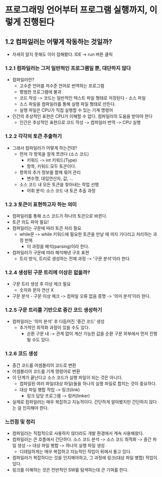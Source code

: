 # 프로그래밍 언어부터 프로그램 실행까지, 이렇게 진행된다

## 1.2 컴파일러는 어떻게 작동하는 것일까?
- 자세히 알지 못해도 이미 접해봤다. IDE -> run 버튼 클릭

### 1.2.1 컴파일러는 그저 일반적인 프로그램일 뿐, 대단하지 않다
- 컴파일러란?
  - 고수준 언어를 저수준 언어로 번역하는 프로그램
  - 평범한 프로그램에 불과
  - 코드 작성 -> 코드는 일반적인 텍스트 파일 형태로 저장된다 - 소스 파일
  - 소스 파일을 컴파일러를 통해 실행 파일 형태로 만든다.
  - 실행 파일은 CPU가 직접 실행할 수 있는 기계 명령어
- 인간의 추상적인 표현은 CPU가 이해할 수 없다. 컴파일러의 도움을 받아야 한다
  - 인간은 추상적인 표현으로 코드 작성 -> 컴파일러 번역 -> CPU 실행

### 1.2.2 각각의 토큰 추출하기
- 그래서 컴파일러가 어떻게 하는건데?
  - 먼저 각 항목을 잘게 쪼갠다 (소스 코드)
    - 키워드 -> int 키워드(Type)
    - 항목, 키워드 모두 토큰이다.
  - 항목의 추가 정보를 함께 묶어 관리
    - 변수명, 대입연산자, 값, ...
  - 소스 코드 내 모든 토큰을 찾아내는 작업 선행
    - 어휘 분석: 소스 코드 내 토큰 추출 과정

### 1.2.3 토큰이 표현하고자 하는 의미
- 컴파일러를 통해 소스 코드가 하나의 토큰으로 바뀐다.
- 토큰 의도 파악 필요!
- 컴파일러는 구문에 따라 토큰 처리 필요
  - while문 -> while 키워드에 필요한 토큰을 만날 때 까지 기다리고 처리하는 과정 반복
    - 이 과정을 해석(parsing)이라 한다.
- 컴파일러가 구문에 따라 해석해낸 구조 표현
  - 트리 방식, 트리로 생성하는 전체 과정 -> '구문 분석'이라 한다.

### 1.2.4 생성된 구문 트리에 이상은 없을까?
- 구문 트리 생성 후 이상 체크 필요
  - 숫자와 문자 연산 X
- 구문 분석 - 구문 이상 체크 -> 컴파일 오류 없음 증명 -> '의미 분석'이라 한다.

### 1.2.5 구문 트리를 기반으로 중간 코드 생성하기
- 컴파일러는 '의미 분석' 후 다듬어진 '중간 코드' 생성
  - 추가적인 최적화 과정이 있을 수도 있다.
    - 순환 구문 내 -> 관계 없이 계산 가능한 값을 순환 구문 외부에서 먼저 진행 될 수도 있다.

### 1.2.6 코드 생성
- 중간 코드를 어셈블리어 코드로 변환
- 어셈블리어 코드를 기계 명령어로 변환
- 이 단계가 끝난다고 소스 코드가 실행 파일이 되는 것은 아니다.
  - 컴파일된 여러 파일(대상 파일)들을 하나의 실행 파일로 합치는 것이 중요하다.
  - 대상 파일 병합 작업 -> 링크(link)
    - 링크 담당 프로그램 -> 링커(linker)
- 실제로 컴파일러는 매우 복잡하고 지능적이다. 간단하게 알아봤지만 간단하지 않다는 걸 인지해야 한다.

### 느낀점 및 정리
- 컴파일러는 직접적으로 사용하지 않더라도 개발 환경에서 계속 사용해왔다.
- 컴파일러는 큰 흐름에서 간단하다. 소스 코드 분석 -> 소스 코드 최적화 -> 중간 파일 생성 -> 대상 파일 병합 -> 하나의 실행 파일 생성
  - 디테일하게는 매우 복잡하고 지능적인 작업이 뒤에서 돌고 있다.
- 컴파일러가 복잡하다는 것을 인지해야하고, 그 과정에 링크(대상 파일 병합) 작업이 있다.
- 링크를 이해하는 것은 전반적인 SW를 탐색하는데 큰 기여를 한다.